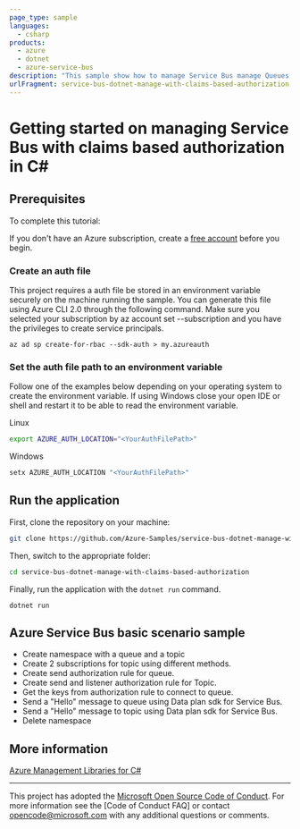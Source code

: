 ```yaml
---
page_type: sample
languages:
  - csharp
products:
  - azure
  - dotnet
  - azure-service-bus
description: "This sample show how to manage Service Bus manage Queues with claims based authorization"
urlFragment: service-bus-dotnet-manage-with-claims-based-authorization
---
```


# Getting started on managing Service Bus with claims based authorization in C#

## Prerequisites

To complete this tutorial:

If you don't have an Azure subscription, create a [free account] before you begin.

### Create an auth file

This project requires a auth file be stored in an environment variable securely on the machine running the sample. You can generate this file using Azure CLI 2.0 through the following command. Make sure you selected your subscription by az account set --subscription <name or id> and you have the privileges to create service principals.

```azure-cli
az ad sp create-for-rbac --sdk-auth > my.azureauth
```

### Set the auth file path to an environment variable

Follow one of the examples below depending on your operating system to create the environment variable. If using Windows close your open IDE or shell and restart it to be able to read the environment variable.

Linux

```bash
export AZURE_AUTH_LOCATION="<YourAuthFilePath>"
```

Windows

```cmd
setx AZURE_AUTH_LOCATION "<YourAuthFilePath>"
```

## Run the application

First, clone the repository on your machine:

```bash
git clone https://github.com/Azure-Samples/service-bus-dotnet-manage-with-claims-based-authorization.git
```

Then, switch to the appropriate folder:
```bash
cd service-bus-dotnet-manage-with-claims-based-authorization
```

Finally, run the application with the `dotnet run` command.

```console
dotnet run
```

## Azure Service Bus basic scenario sample

*  Create namespace with a queue and a topic
*  Create 2 subscriptions for topic using different methods.
*  Create send authorization rule for queue.
*  Create send and listener authorization rule for Topic.
*  Get the keys from authorization rule to connect to queue.
*  Send a "Hello" message to queue using Data plan sdk for Service Bus.
*  Send a "Hello" message to topic using Data plan sdk for Service Bus.
*  Delete namespace

## More information

[Azure Management Libraries for C#][Azure .Net Developer Center]

---

This project has adopted the [Microsoft Open Source Code of Conduct]. For more information see the [Code of Conduct FAQ] or contact [opencode@microsoft.com] with any additional questions or comments.

<!-- LINKS -->
[free account]: https://azure.microsoft.com/free/?WT.mc_id=A261C142F
[Azure Management Libraries for C#]: https://github.com/Azure/azure-sdk-for-net/tree/Fluent
[Azure .Net Developer Center]: https://azure.microsoft.com/en-us/develop/net
[Microsoft Open Source Code of Conduct]: https://opensource.microsoft.com/codeofconduct
[opencode@microsoft.com]: mailto:opencode@microsoft.com